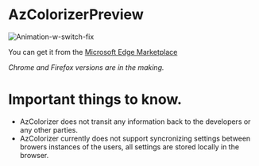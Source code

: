 # AzColorizerPreview

![Animation-w-switch-fix](https://github.com/sassdawe/AzColorizerPreview/assets/10754765/e79b491e-8294-42b3-b77b-21f6843ff0fc)

You can get it from the [Microsoft Edge Marketplace](https://bit.ly/AzColorizer)

*Chrome and Firefox versions are in the making.*

# Important things to know.

- AzColorizer does not transit any information back to the developers or any other parties.
- AzColorizer currently does not support syncronizing settings between browers instances of the users, all settings are stored locally in the browser.
